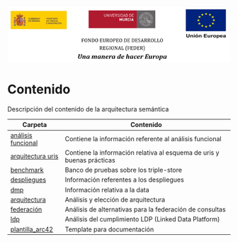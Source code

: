 ![](./img/logos_feder.png)

# Contenido

Descripción del contenido de la arquitectura semántica

| Carpeta                                                                                                                                                   | Contenido                                                              |
| --------------------------------------------------------------------------------------------------------------------------------------------------------- | ---------------------------------------------------------------------- |
| [análisis funcional](https://github.com/HerculesCRUE/ib-asio-docs-/tree/master/entregables_hito_2/arquitectura/arquitectura_semantica/analisis_funcional) | Contiene la información referente al análisis funcional                |
| [arquitectura uris](https://github.com/HerculesCRUE/ib-asio-docs-/tree/master/entregables_hito_2/arquitectura/arquitectura_semantica/arquitectura_uris)   | Contiene la información relativa al esquema de uris y buenas prácticas |
| [benchmark](https://github.com/HerculesCRUE/ib-asio-docs-/tree/master/entregables_hito_2/arquitectura/arquitectura_semantica/benchmark)                   | Banco de pruebas sobre los triple-store                                |
| [despliegues](https://github.com/HerculesCRUE/ib-asio-docs-/tree/master/entregables_hito_2/arquitectura/arquitectura_semantica/despliegues)               | Información referentes a los despliegues                               |
| [dmp](https://github.com/HerculesCRUE/ib-asio-docs-/tree/master/entregables_hito_2/arquitectura/arquitectura_semantica/dmp)                               | Información relativa a la data                                         |
| [arquitectura](https://github.com/HerculesCRUE/ib-asio-docs-/tree/master/entregables_hito_2/arquitectura/arquitectura_semantica/documento_arquitectura)   | Análisis y elección de arquitectura     
| [federación](https://github.com/HerculesCRUE/ib-asio-docs-/tree/master/entregables_hito_2/arquitectura/arquitectura_semantica/federación)                 | Análisis de alternativas para la federación de consultas       |
| [ldp](https://github.com/HerculesCRUE/ib-asio-docs-/tree/master/entregables_hito_2/arquitectura/arquitectura_semantica/ldp)                               | Análisis del cumplimiento LDP (Linked Data Platform)                   |
| [plantilla_arc42](https://github.com/HerculesCRUE/ib-asio-docs-/tree/master/entregables_hito_2/arquitectura/arquitectura_semantica/plantilla_arc42)       | Template para documentación                                            |